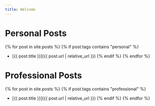 ```yaml
---
title: Welcome
---
```


# Personal Posts
{% for post in site.posts %}
{% if post.tags contains "personal" %}
- [{{ post.title }}]({{ post.url | relative_url }})
{% endif %}
{% endfor %}

# Professional Posts
{% for post in site.posts %}
{% if post.tags contains "professional" %}
- [{{ post.title }}]({{ post.url | relative_url }})
{% endif %}
{% endfor %}
